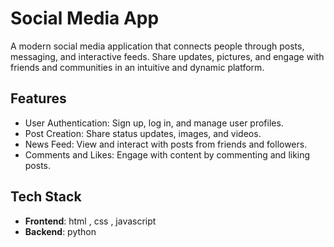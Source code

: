 # Social Media App

A modern social media application that connects people through posts, messaging, and interactive feeds. Share updates, pictures, and engage with friends and communities in an intuitive and dynamic platform.

## Features

- User Authentication: Sign up, log in, and manage user profiles.
- Post Creation: Share status updates, images, and videos.
- News Feed: View and interact with posts from friends and followers.
- Comments and Likes: Engage with content by commenting and liking posts.

## Tech Stack

- **Frontend**: html , css , javascript
- **Backend**: python
